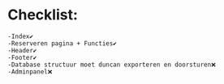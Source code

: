 # Checklist:
    -Index✔️
    -Reserveren pagina + Functies✔️
    -Header✔️
    -Footer✔️
    -Database structuur moet duncan exporteren en doorsturen❌
    -Adminpanel❌
    
